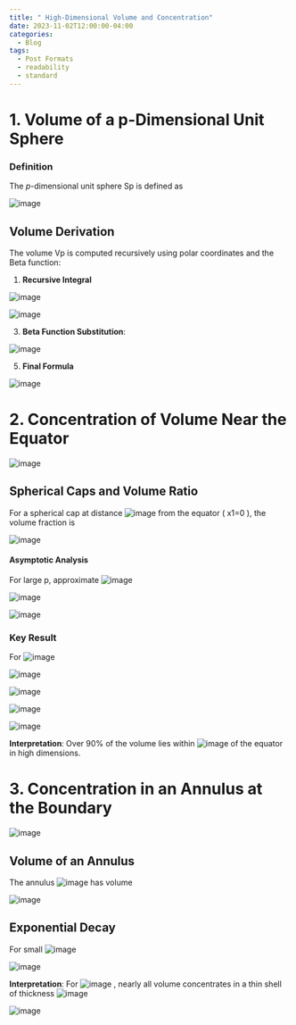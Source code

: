 ```yaml
---
title: " High-Dimensional Volume and Concentration"
date: 2023-11-02T12:00:00-04:00
categories:
  - Blog
tags:
  - Post Formats
  - readability
  - standard
---
```






# **1. Volume of a p-Dimensional Unit Sphere**

### **Definition**
The $p$-dimensional unit sphere Sp is defined as

![image](https://github.com/user-attachments/assets/04bdacc8-279f-44d8-91e3-7033f07dc55c)


## **Volume Derivation**
The volume Vp is computed recursively using polar coordinates and the Beta function:
1. **Recursive Integral**

![image](https://github.com/user-attachments/assets/8d8fa7cb-65c1-443e-9b1a-cea1a608fcb5)


![image](https://github.com/user-attachments/assets/76e76da2-e4f3-4f65-8b6f-8285ea7180bd)


3. **Beta Function Substitution**:
   

![image](https://github.com/user-attachments/assets/765708b1-090f-434a-a6ab-b9625b6668bc)


5. **Final Formula**


![image](https://github.com/user-attachments/assets/0a19c43f-85c6-45ad-99c8-d43e41f5793a)



# **2. Concentration of Volume Near the Equator**

![image](https://github.com/user-attachments/assets/c9c14e2e-50c3-4e36-91b3-91961194ed90)


## **Spherical Caps and Volume Ratio**
For a spherical cap at distance ![image](https://github.com/user-attachments/assets/e6fcc401-1aba-4637-93c1-a1531b50ee8f) from the equator ( x1=0 ), the volume fraction is

![image](https://github.com/user-attachments/assets/bd709aac-d824-482a-9507-8355b35b6c34)


#### **Asymptotic Analysis**
For large p, approximate ![image](https://github.com/user-attachments/assets/8de93fef-59da-4355-8d1d-cc1a6c2e6d9c)



![image](https://github.com/user-attachments/assets/655b9dce-b4e5-46ac-aa02-782a49ad0a6e)

![image](https://github.com/user-attachments/assets/0375aae1-586f-4e20-b448-283efad4cbbf)


### **Key Result**
For ![image](https://github.com/user-attachments/assets/397d5af8-636a-43a2-88aa-ea150400ae1e)


![image](https://github.com/user-attachments/assets/c24e66cb-7150-4e6f-b184-3700256b68e1)

![image](https://github.com/user-attachments/assets/ebaa2c07-739a-4175-92b5-b215fafd4516)

![image](https://github.com/user-attachments/assets/f4949736-0990-4bcc-95ee-bcaa32d280c5)

![image](https://github.com/user-attachments/assets/a76110a5-5af9-4f59-b338-7f219cca76a0)


**Interpretation**: Over 90% of the volume lies within ![image](https://github.com/user-attachments/assets/b0d9a8f6-cece-4817-a561-14679d55cf73) of the equator in high dimensions.


# **3. Concentration in an Annulus at the Boundary**

![image](https://github.com/user-attachments/assets/497716e8-08bd-4bae-ae92-d69fa121c15c)


## **Volume of an Annulus**
The annulus ![image](https://github.com/user-attachments/assets/9c90755c-22cc-41b2-8b23-03da8d7f3c0a) has volume

![image](https://github.com/user-attachments/assets/726a1753-de35-47ad-8cf0-4b9a1e141629)

## **Exponential Decay**
For small ![image](https://github.com/user-attachments/assets/cf539daf-3dfe-4afc-a977-2bcb4f4fec19)

![image](https://github.com/user-attachments/assets/06d08523-6b18-4ce8-8c69-cf8424415344)

**Interpretation**: For ![image](https://github.com/user-attachments/assets/99b18fda-513e-4d2d-9539-dab31b75a72b)
, nearly all volume concentrates in a thin shell of thickness ![image](https://github.com/user-attachments/assets/52cf3ae7-65fd-4e7b-8d09-2d0d26af8c12)


![image](https://github.com/user-attachments/assets/46b4fac6-f9bc-4548-85e0-d1b1cb197b0d)






